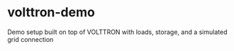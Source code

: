 # volttron-demo
Demo setup built on top of VOLTTRON with loads, storage, and a simulated grid connection
